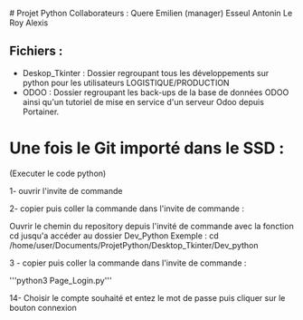 # Projet Python 
Collaborateurs : Quere Emilien (manager)
                Esseul Antonin
                Le Roy Alexis

## Fichiers :

- Deskop_Tkinter : Dossier regroupant tous les développements sur python pour les utilisateurs LOGISTIQUE/PRODUCTION
- ODOO  : Dossier regroupant les back-ups de la base de données ODOO ainsi qu'un tutoriel de mise en service d'un serveur Odoo depuis Portainer.

# Une fois le Git importé dans le SSD :
(Executer le code python)
 
1- ouvrir l'invite de commande

2- copier puis coller la commande dans l'invite de commande :

Ouvrir le chemin du repository depuis l'invité de commande avec la fonction cd jusqu'a accéder au dossier Dev_Python
Exemple : cd /home/user/Documents/ProjetPython/Desktop_Tkinter/Dev_python
 
3 - copier puis coller la commande dans l'invite de commande :  
 
'''python3 Page_Login.py'''
 
14- Choisir le compte souhaité et entez le mot de passe puis cliquer sur le bouton connexion

